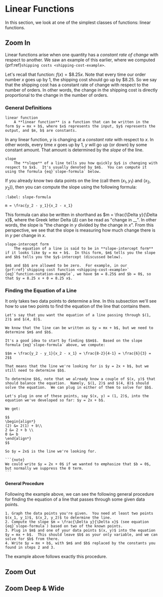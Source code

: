 # Linear Functions

In this section, we look at one of the simplest classes of functions: linear functions.

## Zoom In

Linear functions arise when one quantity has a *constant rate of change* with respect to another.  We saw an example of this earlier, where we computed {prf:ref}`shipping costs <shipping-cost-example>`.

Let's recall that function: $f(x) = \$8.25 x$.  Note that every time our order number $x$ goes up by 1, the shipping cost should go up by \$8.25.  So we say that the shipping cost has a constant rate of change with respect to the number of orders.  In other words, the change in the shipping cost is directly proportional to the change in the number of orders.

### General Definitions

```{glossary}
linear function
    A **linear function** is a function that can be written in the form $y = mx + b$, where $x$ represents the input, $y$ represents the output, and $m, b$ are constants.
```

In any linear function, $y$ is changing at a *constant rate* with respect to $x$.  In other words, every time $x$ goes up by 1, $y$ will go up (or down) by some constant amount.  That amount is determined by the *slope* of the line.  

```{glossary}
slope
    The **slope** of a line tells you how quickly $y$ is changing with respect to $x$.  It's usually denoted by $m$.  You can compute it using the formula {eq}`slope-formula` below.
```

If you already know two data points on the line (call them $(x_1, y_1)$ and $(x_2, y_2)$), then you can compute the slope using the following formula:

```{math}
:label: slope-formula

m = \frac{y_2 - y_1}{x_2 - x_1}
```

This formula can also be written in shorthand as $m = \frac{\Delta y}{\Delta x}$, where the Greek letter Delta ($\Delta$) can be read as "change in __". In other words, the slope is "the change in $y$ divided by the change in $x$".  From this perspective, we see that the slope is measuring how much change there is in $y$ per change in $x$.

```{glossary}
slope-intercept form
    The equation of a line is said to be in **slope-intercept form** if it looks like $y = mx + b$.  In this form, $m$ tells you the slope and $b$ tells you the $y$-intercept (discussed below).
```

```{warning}
$m$ and $b$ are allowed to be zero.  For example, in our {prf:ref}`shipping cost function <shipping-cost-example>` {eq}`function-notation-example`, we have $m = 8.25$ and $b = 0$, so that $y = 8.25 x + 0 = 8.25 x$.
```

### Finding the Equation of a Line

It only takes two data points to determine a line.  In this subsection we'll see how to use two points to find the equation of the line that contains them.

````{prf:example}
Let's say that you want the equation of a line passing through $(1, 2)$ and $(4, 8)$.

We know that the line can be written as $y = mx + b$, but we need to determine $m$ and $b$.

It's a good idea to start by finding $$m$$.  Based on the slope formula {eq}`slope-formula` above, we compute:

$$m = \frac{y_2 - y_1}{x_2 - x_1} = \frac{8-2}{4-1} = \frac{6}{3} = 2$$

That means that the line we're looking for is $y = 2x + b$, but we still need to determine $b$.

To determine $b$, note that we already know a couple of $(x, y)$ that should balance the equation.  Namely, $(1, 2)$ and $(4, 8)$ should solve the equation.  We can plug in either of them to solve for $b$.

Let's plug in one of these points, say $(x, y) = (1, 2)$, into the equation we've developed so far: $y = 2x + b$.

We get:

$$
\begin{align*}
(2) &= 2(1) + b\\
2 &= 2 + b \\
0 &= b
\end{align*}
$$

So $y = 2x$ is the line we're looking for.  

```{note}
We could write $y = 2x + 0$ if we wanted to emphasize that $b = 0$, but normally we suppress the 0 term.
```
````

#### General Procedure
Following the example above, we can see the following general procedure for finding the equation of a line that passes through some given data points.

```{prf:algorithm} Finding the Equation of a Line
1. Graph the data points you're given.  You need at least two points $(x_1, y_1)$, $(x_2, y_2)$ to determine the line.
2. Compute the slope $m = \frac{\Delta y}{\Delta x}$ (see equation {eq}`slope-formula`) based on two of the known points.
3. Plug in $m$ and one of your data points $(x, y)$ into the equation $y = mx + b$.  This should leave $b$ as your only variable, and we can solve for $b$ from there.
4. Write $y = mx + b$, with $m$ and $b$ replaced by the constants you found in steps 2 and 3.
```

The example above follows exactly this procedure.

## Zoom Out

## Zoom Deep & Wide